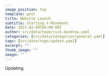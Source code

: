 ```yaml
---
image_position: top
template: post
title: Website Launch
subtitle: Starting a Movement
date: 2021-02-08T06:00:00Z
author: src/data/team/rick-dandrow.yaml
categories: [src/data/categories/general.yaml]
tags: [src/data/tags/update.yaml]
excerpt: ""
thumb_image: ""
image: ""
---
```


Updating
